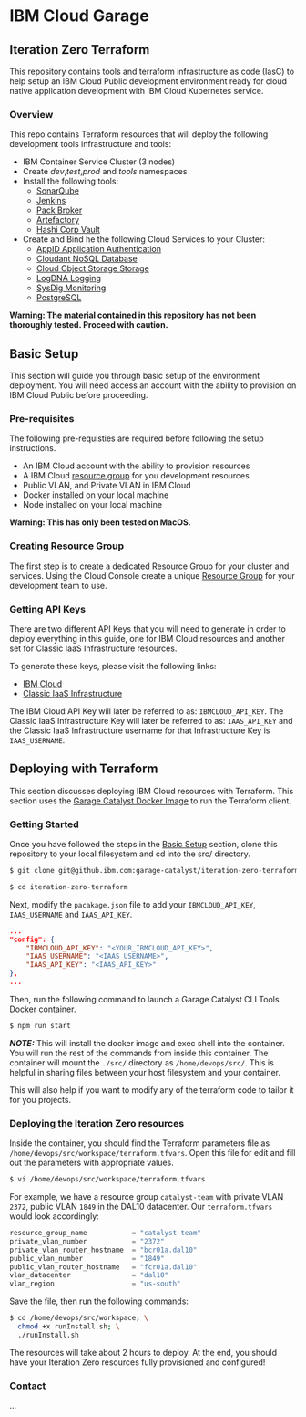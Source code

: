 # IBM Cloud Garage
## Iteration Zero Terraform 
This repository contains tools and terraform infrastructure as code (IasC) to help setup an IBM Cloud Public development environment ready for cloud native application development with IBM Cloud Kubernetes service. 

### Overview

This repo contains Terraform resources that will deploy the following development tools infrastructure and tools:

- IBM Container Service Cluster (3 nodes)
- Create *dev*,*test*,*prod* and *tools* namespaces
- Install the following tools:
  - [SonarQube](https://www.sonarqube.org/) 
  - [Jenkins](https://jenkins.io/)
  - [Pack Broker](https://docs.pact.io/)
  - [Artefactory](https://jfrog.com/open-source/)
  - [Hashi Corp Vault](https://www.vaultproject.io/)
- Create and Bind he the following Cloud Services to your Cluster:
  - [AppID Application Authentication](https://cloud.ibm.com/docs/services/appid?topic=appid-service-access-management) 
  - [Cloudant NoSQL Database](https://cloud.ibm.com/docs/services/Cloudant?topic=cloudant-getting-started)
  - [Cloud Object Storage Storage](https://cloud.ibm.com/docs/services/cloud-object-storage?topic=cloud-object-storage-getting-started)
  - [LogDNA Logging](https://cloud.ibm.com/docs/services/Log-Analysis-with-LogDNA?topic=LogDNA-getting-started)
  - [SysDig Monitoring](https://cloud.ibm.com/docs/services/Monitoring-with-Sysdig?topic=Sysdig-getting-started)
  - [PostgreSQL](https://cloud.ibm.com/docs/services/databases-for-postgresql?topic=databases-for-postgresql-about)

**Warning: The material contained in this repository has not been thoroughly tested. Proceed with caution.**

## Basic Setup
This section will guide you through basic setup of the environment deployment. You will need access an account with the ability to provision on IBM Cloud Public before proceeding.

### Pre-requisites
The following pre-requisties are required before following the setup instructions. 

- An IBM Cloud account with the ability to provision resources
- A IBM Cloud [resource group](https://cloud.ibm.com/account/resource-groups) for you development resources
- Public VLAN, and Private VLAN in IBM Cloud
- Docker installed on your local machine
- Node installed on your local machine

**Warning: This has only been tested on MacOS.**

### Creating Resource Group
The first step is to create a dedicated Resource Group for your cluster and services. Using the Cloud Console create a unique [Resource Group](https://cloud.ibm.com/account/resource-groups) for your development team to use. 

### Getting API Keys
There are two different API Keys that you will need to generate in order to deploy everything in this guide, one for IBM Cloud resources and another set for Classic IaaS Infrastructure resources.

To generate these keys, please visit the following links:
- [IBM Cloud](https://console.bluemix.net/docs/iam/userid_keys.html#creating-an-api-key "Creating an API key")
- [Classic IaaS Infrastructure](https://cloud.ibm.com/docs/iam?topic=iam-classic_keys#classic_keys "Managing classic infrastructure API keys")

The IBM Cloud API Key will later be referred to as: `IBMCLOUD_API_KEY`. The Classic IaaS Infrastructure Key will later be referred to as: `IAAS_API_KEY` and the Classic IaaS Infrastructure username for that Infrastructure Key is `IAAS_USERNAME`.

## Deploying with Terraform
This section discusses deploying IBM Cloud resources with Terraform. This section uses the [Garage Catalyst Docker Image](https://hub.docker.com/r/garagecatalyst/ibm-kube-terraform) to run the Terraform client.

### Getting Started

Once you have followed the steps in the [Basic Setup](#basic-setup) section, clone this repository to your local filesystem and cd into the src/ directory.

```bash
$ git clone git@github.ibm.com:garage-catalyst/iteration-zero-terraform.git

$ cd iteration-zero-terraform
```

Next, modify the `pacakage.json` file to add your `IBMCLOUD_API_KEY`, `IAAS_USERNAME` and `IAAS_API_KEY`.
```json
...
"config": {
    "IBMCLOUD_API_KEY": "<YOUR_IBMCLOUD_API_KEY>",
    "IAAS_USERNAME": "<IAAS_USERNAME>",
    "IAAS_API_KEY": "<IAAS_API_KEY>"  
},
...
```

Then, run the following command to launch a Garage Catalyst CLI Tools Docker container.
```bash
$ npm run start
```

***NOTE:*** This will install the docker image and exec shell into the container. You will run the rest of the commands from inside this container. The container will mount the `./src/` directory as `/home/devops/src/`. This is helpful in sharing files between your host filesystem and your container.

This will also help if you want to modify any of the terraform code to tailor it for you projects.

### Deploying the Iteration Zero resources

Inside the container, you should find the Terraform parameters file as `/home/devops/src/workspace/terraform.tfvars`. Open this file for edit and fill out the parameters with appropriate values.
```bash
$ vi /home/devops/src/workspace/terraform.tfvars
```

For example, we have a resource group `catalyst-team` with private VLAN `2372`, public VLAN `1849` in the DAL10 datacenter. Our `terraform.tfvars` would look accordingly:
```terraform
resource_group_name           = "catalyst-team"
private_vlan_number           = "2372"
private_vlan_router_hostname  = "bcr01a.dal10"
public_vlan_number            = "1849"
public_vlan_router_hostname   = "fcr01a.dal10"
vlan_datacenter               = "dal10"
vlan_region                   = "us-south"
```

Save the file, then run the following commands:
```bash
$ cd /home/devops/src/workspace; \
  chmod +x runInstall.sh; \
  ./runInstall.sh
```

The resources will take about 2 hours to deploy. At the end, you should have your Iteration Zero resources fully provisioned and configured!

### Contact
...



